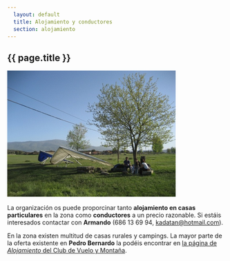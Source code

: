 ```yaml
---
  layout: default
  title: Alojamiento y conductores
  section: alojamiento
---
```

  
## {{ page.title }}

<img class="right" src="images/dos_alas_en_el_ejido.jpg" alt="Dos alas en el ejido de La Iglesuela" title="Aterrizadas en El Ejido de La Iglesuela"/>

  La organización os puede proporcinar tanto **alojamiento en casas particulares** en la zona como **conductores** a un precio razonable. Si estáis interesados contactar con **Armando** (686 13 69 94, kadatan@hotmail.com).

  En la zona existen multitud de casas rurales y campings. La mayor parte de la oferta existente en **Pedro Bernardo** la podéis encontrar en <a target="_blank" href="http://clubdevuelopb.com/alojamiento.html">la página de <em>Alojamiento</em> del Club de Vuelo y Montaña</a>.

<div class="clearer">&nbsp;</div>
